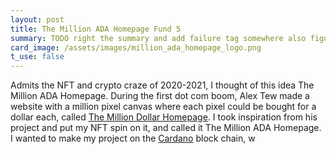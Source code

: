```yaml
---
layout: post
title: The Million ADA Homepage Fund 5
summary: TODO right the summary and add failure tag somewhere also figure out dates
card_image: /assets/images/million_ada_homepage_logo.png
t_use: false
---
```


Admits the NFT and crypto craze of 2020-2021, I thought of this idea The Million ADA Homepage. During the first dot com boom, Alex Tew made a website with a million pixel canvas where each pixel could be bought for a dollar each, called [The Million Dollar Homepage](http://www.milliondollarhomepage.com/). I took inspiration from his project and put my NFT spin on it, and called it The Million ADA Homepage. I wanted to make my project on the [Cardano](https://cardano.org/) block chain, w
